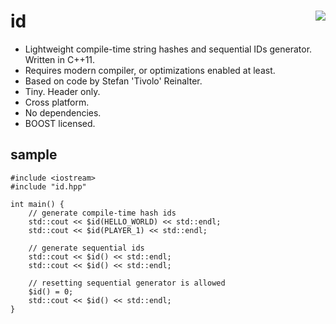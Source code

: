 id <a href="https://travis-ci.org/r-lyeh/id"><img src="https://api.travis-ci.org/r-lyeh/id.svg?branch=master" align="right" /></a>
==

- Lightweight compile-time string hashes and sequential IDs generator. Written in C++11.
- Requires modern compiler, or optimizations enabled at least.
- Based on code by Stefan 'Tivolo' Reinalter.
- Tiny. Header only.
- Cross platform.
- No dependencies.
- BOOST licensed.

sample
------
```
#include <iostream>
#include "id.hpp"

int main() {
    // generate compile-time hash ids
    std::cout << $id(HELLO_WORLD) << std::endl;
    std::cout << $id(PLAYER_1) << std::endl;

    // generate sequential ids
    std::cout << $id() << std::endl;
    std::cout << $id() << std::endl;

    // resetting sequential generator is allowed
    $id() = 0;
    std::cout << $id() << std::endl;
}
```
